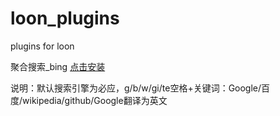 # loon_plugins
plugins for loon

聚合搜索_bing [点击安装](https://www.nsloon.com/openloon/import?plugin=https://raw.githubusercontent.com/niuzhd/loon_plugins/refs/heads/main/%E8%81%9A%E5%90%88%E6%90%9C%E7%B4%A2_bing.plugin)

说明：默认搜索引擎为必应，g/b/w/gi/te空格+关键词：Google/百度/wikipedia/github/Google翻译为英文

